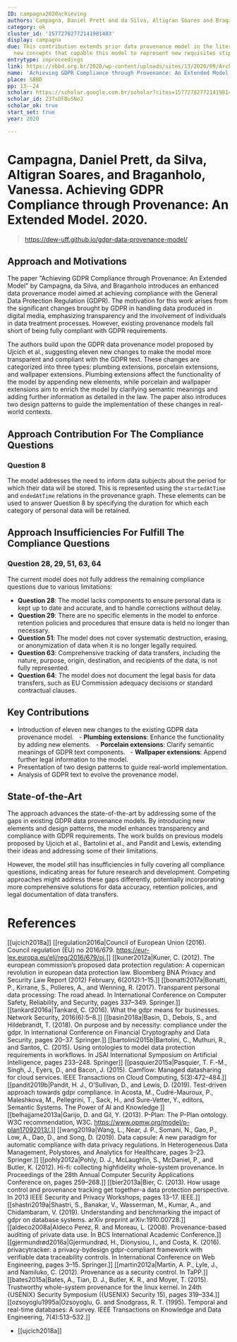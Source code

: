 ```yaml
---
ID: campagna2020achieving
authors: Campagna, Daniel Prett and da Silva, Altigran Soares and Braganholo, Vanessa
category: ok
cluster_id: '15772782772141981403'
display: campagna
due: This contribution extends prior data provenance model in the literature by providing
  new concepts that capable this model to represent new requisites stipulated by GDPR
entrytype: inproceedings
link: https://sbbd.org.br/2020/wp-content/uploads/sites/13/2020/09/Archieving-GDPR-ST1.pdf
name: 'Achieving GDPR Compliance through Provenance: An Extended Model.'
place: SBBD
pp: 13--24
scholar: https://scholar.google.com.br/scholar?cites=15772782772141981403&as_sdt=2005&sciodt=0,5&hl=en
scholar_id: 237sDF0u5NoJ
scholar_ok: true
start_set: true
year: 2020

---
```

# Campagna, Daniel Prett, da Silva, Altigran Soares, and Braganholo, Vanessa. Achieving GDPR Compliance through Provenance: An Extended Model. 2020.

> https://dew-uff.github.io/gdpr-data-provenance-model/

## Approach and Motivations

The paper "Achieving GDPR Compliance through Provenance: An Extended Model" by Campagna, da Silva, and Braganholo introduces an enhanced data provenance model aimed at achieving compliance with the General Data Protection Regulation (GDPR). The motivation for this work arises from the significant changes brought by GDPR in handling data produced in digital media, emphasizing transparency and the involvement of individuals in data treatment processes. However, existing provenance models fall short of being fully compliant with GDPR requirements.

The authors build upon the GDPR data provenance model proposed by Ujcich et al., suggesting eleven new changes to make the model more transparent and compliant with the GDPR text. These changes are categorized into three types: plumbing extensions, porcelain extensions, and wallpaper extensions. Plumbing extensions affect the functionality of the model by appending new elements, while porcelain and wallpaper extensions aim to enrich the model by clarifying semantic meanings and adding further information as detailed in the law. The paper also introduces two design patterns to guide the implementation of these changes in real-world contexts.

## Approach Contribution For The Compliance Questions

### Question 8

The model addresses the need to inform data subjects about the period for which their data will be stored. This is represented using the `startedAtTime` and `endedAtTime` relations in the provenance graph. These elements can be used to answer Question 8 by specifying the duration for which each category of personal data will be retained.

## Approach Insufficiencies For Fulfill The Compliance Questions

### Question 28, 29, 51, 63, 64

The current model does not fully address the remaining compliance questions due to various limitations:

- **Question 28**: The model lacks components to ensure personal data is kept up to date and accurate, and to handle corrections without delay.
- **Question 29**: There are no specific elements in the model to enforce retention policies and procedures that ensure data is held no longer than necessary.
- **Question 51**: The model does not cover systematic destruction, erasing, or anonymization of data when it is no longer legally required.
- **Question 63**: Comprehensive tracking of data transfers, including the nature, purpose, origin, destination, and recipients of the data, is not fully represented.
- **Question 64**: The model does not document the legal basis for data transfers, such as EU Commission adequacy decisions or standard contractual clauses.

## Key Contributions

- Introduction of eleven new changes to the existing GDPR data provenance model.
  - **Plumbing extensions**: Enhance the functionality by adding new elements.
  - **Porcelain extensions**: Clarify semantic meanings of GDPR text components.
  - **Wallpaper extensions**: Append further legal information to the model.
- Presentation of two design patterns to guide real-world implementation.
- Analysis of GDPR text to evolve the provenance model.

## State-of-the-Art

The approach advances the state-of-the-art by addressing some of the gaps in existing GDPR data provenance models. By introducing new elements and design patterns, the model enhances transparency and compliance with GDPR requirements. The work builds on previous models proposed by Ujcich et al., Bartolini et al., and Pandit and Lewis, extending their ideas and addressing some of their limitations.

However, the model still has insufficiencies in fully covering all compliance questions, indicating areas for future research and development. Competing approaches might address these gaps differently, potentially incorporating more comprehensive solutions for data accuracy, retention policies, and legal documentation of data transfers.

# References

[[ujcich2018a]]
[[regulation2016a|Council of European Union (2016). Council regulation (EU) no 2016/679. https://eur-lex.europa.eu/eli/reg/2016/679/oj.]]
[[kuner2012a|Kuner, C. (2012). The european commission’s proposed data protection regulation: A copernican revolution in european data protection law. Bloomberg BNA Privacy and Security Law Report (2012) February, 6(2012):1–15.]]
[[bonatti2017a|Bonatti, P., Kirrane, S., Polleres, A., and Wenning, R. (2017). Transparent personal data processing: The road ahead. In International Conference on Computer Safety, Reliability, and Security, pages 337–349. Springer.]]
[[tankard2016a|Tankard, C. (2016). What the gdpr means for businesses. Network Security, 2016(6):5–8.]]
[[basin2018a|Basin, D., Debois, S., and Hildebrandt, T. (2018). On purpose and by necessity: compliance under the gdpr. In International Conference on Financial Cryptography and Data Security, pages 20–37. Springer.]]
[[bartolini2015b|Bartolini, C., Muthuri, R., and Santos, C. (2015). Using ontologies to model data protection requirements in workflows. In JSAI International Symposium on Artificial Intelligence, pages 233–248. Springer]]
[[pasquier2015a|Pasquier, T. F.-M., Singh, J., Eyers, D., and Bacon, J. (2015). Camflow: Managed datasharing for cloud services. IEEE Transactions on Cloud Computing, 5(3):472–484.]]
[[pandit2019b|Pandit, H. J., O’Sullivan, D., and Lewis, D. (2019). Test-driven approach towards gdpr compliance. In Acosta, M., Cudré-Mauroux, P., Maleshkova, M., Pellegrini, T., Sack, H., and Sure-Vetter, Y., editors, Semantic Systems. The Power of AI and Knowledge ]]
[[belhajjame2013a|Garijo, D. and Gil, Y. (2013). P-Plan: The P-Plan ontology. W3C recommendation, W3C. https://www.opmw.org/model/p-plan17092013/.]]
[[wang2019a|Wang, L., Near, J. P., Somani, N., Gao, P., Low, A., Dao, D., and Song, D. (2019). Data capsule: A new paradigm for automatic compliance with data privacy regulations. In Heterogeneous Data Management, Polystores, and Analytics for Healthcare, pages 3–23. Springer.]]
[[pohly2012a|Pohly, D. J., McLaughlin, S., McDaniel, P., and Butler, K. (2012). Hi-fi: collecting highfidelity whole-system provenance. In Proceedings of the 28th Annual Computer Security Applications Conference on, pages 259–268.]]
[[bier2013a|Bier, C. (2013). How usage control and provenance tracking get together-a data protection perspective. In 2013 IEEE Security and Privacy Workshops, pages 13–17. IEEE.]]
[[shastri2019a|Shastri, S., Banakar, V., Wasserman, M., Kumar, A., and Chidambaram, V. (2019). Understanding and benchmarking the impact of gdpr on database systems. arXiv preprint arXiv:1910.00728.]]
[[aldeco2008a|Aldeco Perez, R. and Moreau, L. (2008). Provenance-based auditing of private data use. In BCS International Academic Conference.]]
[[gjermundrød2016a|Gjermundrød, H., Dionysiou, I., and Costa, K. (2016). privacytracker: a privacy-bydesign gdpr-compliant framework with verifiable data traceability controls. In International Conference on Web Engineering, pages 3–15. Springer.]]
[[martin2012a|Martin, A. P., Lyle, J., and Namiluko, C. (2012). Provenance as a security control. In TaPP.]]
[[bates2015a|Bates, A., Tian, D. J., Butler, K. R., and Moyer, T. (2015). Trustworthy whole-system provenance for the linux kernel. In 24th {USENIX} Security Symposium ({USENIX} Security 15), pages 319–334.]]
[[ozsoyoglu1995a|Ozsoyoglu, G. and Snodgrass, R. T. (1995). Temporal and real-time databases: A survey. IEEE Transactions on Knowledge and Data Engineering, 7(4):513–532.]]
- [[ujcich2018a]]